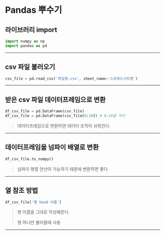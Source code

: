 # Pandas 뿌수기

## 라이브러리 import

```python
import numpy as np
import pandas as pd
```

---

## csv 파일 불러오기

```python
csv_file = pd.read_csv('파일명.csv', sheet_name='스프레드시트명')
```

---

## 받은 csv 파일 데이터프레임으로 변환

```python
df_csv_file = pd.DataFrame(csv_file)
df_csv_file = pd.DataFrame(csv_file[0:10]) # 0~10줄 까지
```

> 데이터프레임으로 변환하면 데이터 조작이 쉬워진다.

---

## 데이터프레임을 넘파이 배열로 변환

```python
df_csv_file.to_numpy()
```

> 넘파이 행렬 연산이 가능하기 때문에 변환하면 좋다

---

## 열 참조 방법

```python
df_csv_file['행 head 이름']
```

> 행 이름을 그대로 작성해준다.
>
> 행 하나만 불러올때 사용

---
